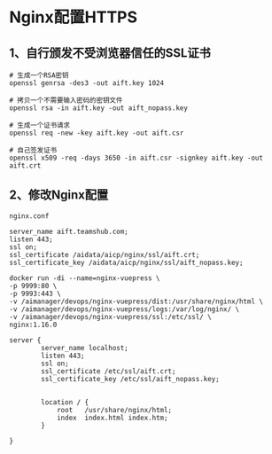 # Nginx配置HTTPS

## 1、自行颁发不受浏览器信任的SSL证书

```
# 生成一个RSA密钥 
openssl genrsa -des3 -out aift.key 1024
 
# 拷贝一个不需要输入密码的密钥文件
openssl rsa -in aift.key -out aift_nopass.key
 
# 生成一个证书请求
openssl req -new -key aift.key -out aift.csr
 
# 自己签发证书
openssl x509 -req -days 3650 -in aift.csr -signkey aift.key -out aift.crt
```

## 2、修改Nginx配置

    nginx.conf
    
    server_name aift.teamshub.com;
    listen 443;
    ssl on;
    ssl_certificate /aidata/aicp/nginx/ssl/aift.crt;
    ssl_certificate_key /aidata/aicp/nginx/ssl/aift_nopass.key;


```
docker run -di --name=nginx-vuepress \
-p 9999:80 \
-p 9993:443 \
-v /aimanager/devops/nginx-vuepress/dist:/usr/share/nginx/html \
-v /aimanager/devops/nginx-vuepress/logs:/var/log/nginx/ \
-v /aimanager/devops/nginx-vuepress/ssl:/etc/ssl/ \
nginx:1.16.0

```

```
server {
        server_name localhost;
        listen 443;
        ssl on;
        ssl_certificate /etc/ssl/aift.crt;
        ssl_certificate_key /etc/ssl/aift_nopass.key;


        location / {
            root   /usr/share/nginx/html;
            index  index.html index.htm;
        }

}
```

